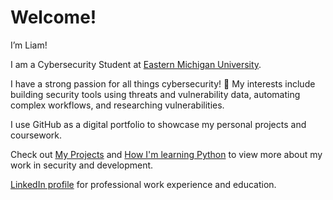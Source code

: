  # Welcome!
 
  I’m Liam!

I am a Cybersecurity Student at [Eastern Michigan University](https://www.emich.edu/).

I have a strong passion for all things cybersecurity! 🔐 My interests include building security tools using threats and vulnerability data, automating complex workflows, and researching vulnerabilities.  

I use GitHub as a digital portfolio to showcase my personal projects and coursework.

Check out [My Projects](https://github.com/liamchambers9?tab=repositories) and [How I'm learning Python](https://github.com/liamchambers9/LearningPythonForSecurity) to view more about my work in security and development.

[LinkedIn profile](https://www.linkedin.com/in/liamchambers/) for professional work experience and education.
<!--
**liamchambers9/liamchambers9** is a ✨ _special_ ✨ repository because its `README.md` (this file) appears on your GitHub profile.

Here are some ideas to get you started:

- 🔭 I’m currently working on ...
- 🌱 I’m currently learning ...
- 👯 I’m looking to collaborate on ...
- 🤔 I’m looking for help with ...
- 💬 Ask me about ...
- 📫 How to reach me: ...
- 😄 Pronouns: ...
- ⚡ Fun fact: ...
-->

